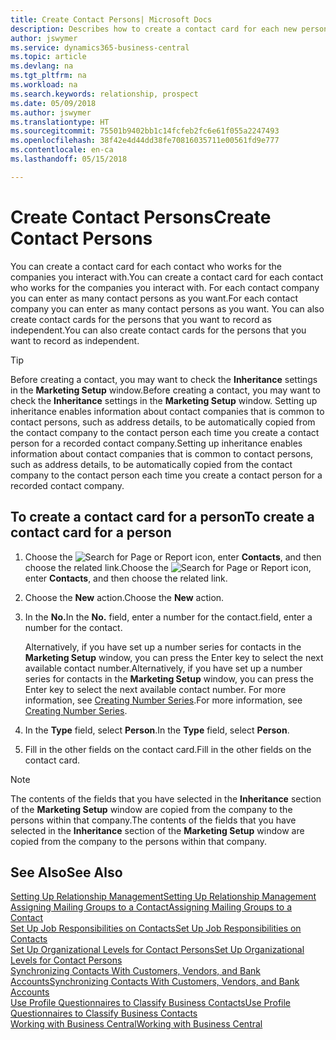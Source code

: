 ```yaml
---
title: Create Contact Persons| Microsoft Docs
description: Describes how to create a contact card for each new person or prospect you interact with or have a business relationship with.
author: jswymer
ms.service: dynamics365-business-central
ms.topic: article
ms.devlang: na
ms.tgt_pltfrm: na
ms.workload: na
ms.search.keywords: relationship, prospect
ms.date: 05/09/2018
ms.author: jswymer
ms.translationtype: HT
ms.sourcegitcommit: 75501b9402bb1c14fcfeb2fc6e61f055a2247493
ms.openlocfilehash: 38f42e4d44dd38fe70816035711e00561fd9e777
ms.contentlocale: en-ca
ms.lasthandoff: 05/15/2018

---
```

# <a name="create-contact-persons"></a><span data-ttu-id="6e3c2-103">Create Contact Persons</span><span class="sxs-lookup"><span data-stu-id="6e3c2-103">Create Contact Persons</span></span>
<span data-ttu-id="6e3c2-104">You can create a contact card for each contact who works for the companies you interact with.</span><span class="sxs-lookup"><span data-stu-id="6e3c2-104">You can create a contact card for each contact who works for the companies you interact with.</span></span> <span data-ttu-id="6e3c2-105">For each contact company you can enter as many contact persons as you want.</span><span class="sxs-lookup"><span data-stu-id="6e3c2-105">For each contact company you can enter as many contact persons as you want.</span></span> <span data-ttu-id="6e3c2-106">You can also create contact cards for the persons that you want to record as independent.</span><span class="sxs-lookup"><span data-stu-id="6e3c2-106">You can also create contact cards for the persons that you want to record as independent.</span></span>

> [!TIP]  
>   <span data-ttu-id="6e3c2-107">Before creating a contact, you may want to check the **Inheritance** settings in the **Marketing Setup** window.</span><span class="sxs-lookup"><span data-stu-id="6e3c2-107">Before creating a contact, you may want to check the **Inheritance** settings in the **Marketing Setup** window.</span></span> <span data-ttu-id="6e3c2-108">Setting up inheritance enables information about contact companies that is common to contact persons, such as address details, to be automatically copied from the contact company to the contact person each time you create a contact person for a recorded contact company.</span><span class="sxs-lookup"><span data-stu-id="6e3c2-108">Setting up inheritance enables information about contact companies that is common to contact persons, such as address details, to be automatically copied from the contact company to the contact person each time you create a contact person for a recorded contact company.</span></span>

## <a name="to-create-a-contact-card-for-a-person"></a><span data-ttu-id="6e3c2-109">To create a contact card for a person</span><span class="sxs-lookup"><span data-stu-id="6e3c2-109">To create a contact card for a person</span></span>
1. <span data-ttu-id="6e3c2-110">Choose the ![Search for Page or Report](media/ui-search/search_small.png "Search for Page or Report icon") icon, enter **Contacts**, and then choose the related link.</span><span class="sxs-lookup"><span data-stu-id="6e3c2-110">Choose the ![Search for Page or Report](media/ui-search/search_small.png "Search for Page or Report icon") icon, enter **Contacts**, and then choose the related link.</span></span>
2. <span data-ttu-id="6e3c2-111">Choose the **New** action.</span><span class="sxs-lookup"><span data-stu-id="6e3c2-111">Choose the **New** action.</span></span>
3. <span data-ttu-id="6e3c2-112">In the **No.**</span><span class="sxs-lookup"><span data-stu-id="6e3c2-112">In the **No.**</span></span> <span data-ttu-id="6e3c2-113">field, enter a number for the contact.</span><span class="sxs-lookup"><span data-stu-id="6e3c2-113">field, enter a number for the contact.</span></span>

    <span data-ttu-id="6e3c2-114">Alternatively, if you have set up a number series for contacts in the **Marketing Setup** window, you can press the Enter key to select the next available contact number.</span><span class="sxs-lookup"><span data-stu-id="6e3c2-114">Alternatively, if you have set up a number series for contacts in the **Marketing Setup** window, you can press the Enter key to select the next available contact number.</span></span> <span data-ttu-id="6e3c2-115">For more information, see [Creating Number Series](ui-create-number-series.md).</span><span class="sxs-lookup"><span data-stu-id="6e3c2-115">For more information, see [Creating Number Series](ui-create-number-series.md).</span></span>
4. <span data-ttu-id="6e3c2-116">In the **Type** field, select **Person**.</span><span class="sxs-lookup"><span data-stu-id="6e3c2-116">In the **Type** field, select **Person**.</span></span>
5. <span data-ttu-id="6e3c2-117">Fill in the other fields on the contact card.</span><span class="sxs-lookup"><span data-stu-id="6e3c2-117">Fill in the other fields on the contact card.</span></span>

> [!NOTE]  
>   <span data-ttu-id="6e3c2-118">The contents of the fields that you have selected in the **Inheritance** section of the **Marketing Setup** window are copied from the company to the persons within that company.</span><span class="sxs-lookup"><span data-stu-id="6e3c2-118">The contents of the fields that you have selected in the **Inheritance** section of the **Marketing Setup** window are copied from the company to the persons within that company.</span></span>

## <a name="see-also"></a><span data-ttu-id="6e3c2-119">See Also</span><span class="sxs-lookup"><span data-stu-id="6e3c2-119">See Also</span></span>
[<span data-ttu-id="6e3c2-120">Setting Up Relationship Management</span><span class="sxs-lookup"><span data-stu-id="6e3c2-120">Setting Up Relationship Management</span></span>](marketing-setup-marketing.md)  
[<span data-ttu-id="6e3c2-121">Assigning Mailing Groups to a Contact</span><span class="sxs-lookup"><span data-stu-id="6e3c2-121">Assigning Mailing Groups to a Contact</span></span>](marketing-mailing-groups.md#AssignMailGroupContact)  
[<span data-ttu-id="6e3c2-122">Set Up Job Responsibilities on Contacts</span><span class="sxs-lookup"><span data-stu-id="6e3c2-122">Set Up Job Responsibilities on Contacts</span></span>](marketing-job-responsibilities.md)  
[<span data-ttu-id="6e3c2-123">Set Up Organizational Levels for Contact Persons</span><span class="sxs-lookup"><span data-stu-id="6e3c2-123">Set Up Organizational Levels for Contact Persons</span></span>](marketing-organizational-levels.md)  
[<span data-ttu-id="6e3c2-124">Synchronizing Contacts With Customers, Vendors, and Bank Accounts</span><span class="sxs-lookup"><span data-stu-id="6e3c2-124">Synchronizing Contacts With Customers, Vendors, and Bank Accounts</span></span>](marketing-synchronize-contacts-customers-vendors-bank-accounts.md)  
[<span data-ttu-id="6e3c2-125">Use Profile Questionnaires to Classify Business Contacts</span><span class="sxs-lookup"><span data-stu-id="6e3c2-125">Use Profile Questionnaires to Classify Business Contacts</span></span>](marketing-create-contact-profile-questionnaire.md)  
[<span data-ttu-id="6e3c2-126">Working with Business Central</span><span class="sxs-lookup"><span data-stu-id="6e3c2-126">Working with Business Central</span></span>](ui-work-product.md)  

